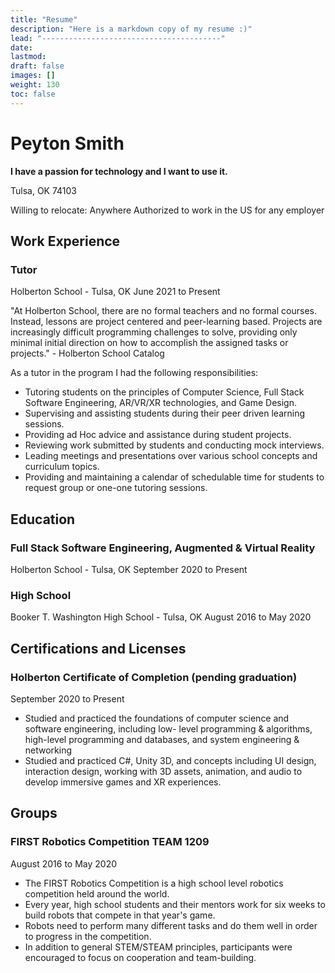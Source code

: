 ```yaml
---
title: "Resume"
description: "Here is a markdown copy of my resume :)"
lead: "----------------------------------------"
date:
lastmod:
draft: false
images: []
weight: 130
toc: false
---
```


# Peyton Smith

**I have a passion for technology and I want to use it.**

Tulsa, OK 74103

Willing to relocate: Anywhere
Authorized to work in the US for any employer

## Work Experience

### Tutor

Holberton School - Tulsa, OK
June 2021 to Present

"At Holberton School, there are no formal teachers and no formal courses. Instead, lessons are project
centered and peer-learning based. Projects are increasingly difficult programming challenges to solve,
providing only minimal initial direction on how to accomplish the assigned tasks or projects." - Holberton
School Catalog

As a tutor in the program I had the following responsibilities:

- Tutoring students on the principles of Computer Science, Full Stack Software Engineering, AR/VR/XR
technologies, and Game Design.
- Supervising and assisting students during their peer driven learning sessions.
- Providing ad Hoc advice and assistance during student projects.
- Reviewing work submitted by students and conducting mock interviews.
- Leading meetings and presentations over various school concepts and curriculum topics.
- Providing and maintaining a calendar of schedulable time for students to request group or one-one
tutoring sessions.

## Education

### Full Stack Software Engineering, Augmented & Virtual Reality

Holberton School - Tulsa, OK
September 2020 to Present

### High School

Booker T. Washington High School - Tulsa, OK
August 2016 to May 2020

## Certifications and Licenses

### Holberton Certificate of Completion (pending graduation)

September 2020 to Present

- Studied and practiced the foundations of computer science and software engineering, including low-
level programming & algorithms, high-level programming and databases, and system engineering &
networking 
- Studied and practiced C#, Unity 3D, and concepts including UI design, interaction design, working
with 3D assets, animation, and audio to develop immersive games and XR experiences.

## Groups

### FIRST Robotics Competition TEAM 1209

August 2016 to May 2020

- The FIRST Robotics Competition is a high school level robotics competition held around the world. 
- Every year, high school students and their mentors work for six weeks to build robots that compete
in that year's game. 
- Robots need to perform many different tasks and do them well in order to progress in the
competition. 
- In addition to general STEM/STEAM principles, participants were encouraged to focus on cooperation
and team-building.
